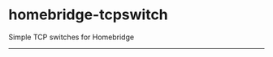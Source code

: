 # homebridge-tcpswitch
Simple TCP switches for Homebridge
_________________________________________
